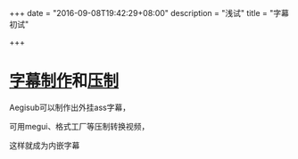 +++
date = "2016-09-08T19:42:29+08:00"
description = "浅试"
title = "字幕初试"

+++

# [字幕制作](http://www.aegisub.org/)和[压制](https://sourceforge.net/projects/megui/)

Aegisub可以制作出外挂ass字幕，

可用megui、格式工厂等压制转换视频，

这样就成为内嵌字幕